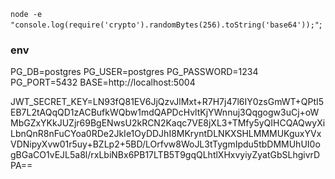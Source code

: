 `node -e "console.log(require('crypto').randomBytes(256).toString('base64'));"`;

### env

PG_DB=postgres
PG_USER=postgres
PG_PASSWORD=1234
PG_PORT=5432
BASE=http://localhost:5004

JWT_SECRET_KEY=LN93fQ81EV6JjQzvJlMxt+R7H7j47l6IY0zsGmWT+QPtI5EB7L2tAQqQD1zACBufkWQbw1mdQAPDcHvltKjYWnnuj3Qqgogw3uCj+oWMbGZxYKkJUZjr69BgENwsU2kRCN2Kaqc7VE8jXL3+TMfy5yQIHCQAQwyXiLbnQnR8nFuCYoa0RDe2JkIe1OyDDJhI8MKryntDLNKXSHLMMMUKguxYVxVDNipyXvw01r5uy+BZLp2+5BD/LOrfvw8WoJL3tTygmIpdu5tbDMMUhUI0ogBGaCO1vEJL5a8l/rxLbiNBx6PB17LTB5T9gqQLhtlXHxvyiyZyatGbSLhgivrDPA==
